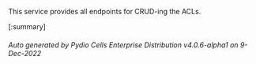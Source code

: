 






This service provides all endpoints for CRUD-ing the ACLs.

[:summary]

###### Auto generated by Pydio Cells Enterprise Distribution v4.0.6-alpha1 on 9-Dec-2022
